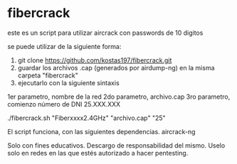 # fibercrack
este es un script para utilizar aircrack con passwords de 10 digitos

se puede utilizar de la siguiente forma:

1) git clone https://github.com/kostas197/fibercrack.git
2) guardar los archivos .cap (generados por airdump-ng) en la misma carpeta "fibercrack"
3) ejecutarlo con la siguiente sintaxis

1er parametro, nombre de la red
2do parametro, archivo.cap
3ro parametro, comienzo número de DNI 25.XXX.XXX

./fibercrack.sh "Fiberxxxx2.4GHz"  "archivo.cap" "25"

El script funciona, con las siguientes dependencias.
aircrack-ng

Solo con fines educativos. Descargo de responsabilidad del mismo.
Uselo solo en redes en las que estés autorizado a hacer pentesting.

